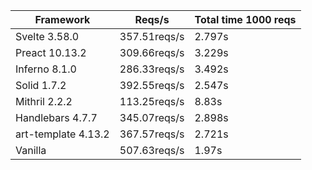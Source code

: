 | Framework | Reqs/s | Total time 1000 reqs |
| --- | --- | --- |
| Svelte 3.58.0 | 357.51reqs/s | 2.797s |
| Preact 10.13.2 | 309.66reqs/s | 3.229s |
| Inferno 8.1.0 | 286.33reqs/s | 3.492s |
| Solid 1.7.2 | 392.55reqs/s | 2.547s |
| Mithril 2.2.2 | 113.25reqs/s | 8.83s |
| Handlebars 4.7.7 | 345.07reqs/s | 2.898s |
| art-template 4.13.2 | 367.57reqs/s | 2.721s |
| Vanilla | 507.63reqs/s | 1.97s |